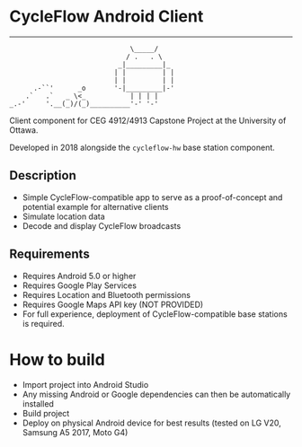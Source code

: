 # CycleFlow Android Client
***
```
                              \_____/
                             / .   . \
                           _|_________|_
                          | |         | |
                          | |         | |
      .-``'      _o       '-|_________|-'
    .`   .`   _ \<_           | | | | 
_.-'     '.__(_)/(_)__________'-' '-'
```

Client component for CEG 4912/4913 Capstone Project at the University of Ottawa.

Developed in 2018 alongside the `cycleflow-hw` base station component.

## Description
* Simple CycleFlow-compatible app to serve as a proof-of-concept and potential example for alternative clients
* Simulate location data
* Decode and display CycleFlow broadcasts

## Requirements
* Requires Android 5.0 or higher
* Requires Google Play Services
* Requires Location and Bluetooth permissions
* Requires Google Maps API key (NOT PROVIDED)
* For full experience, deployment of CycleFlow-compatible base stations is required.  

# How to build
* Import project into Android Studio
* Any missing Android or Google dependencies can then be automatically installed
* Build project
* Deploy on physical Android device for best results (tested on LG V20, Samsung A5 2017, Moto G4)
